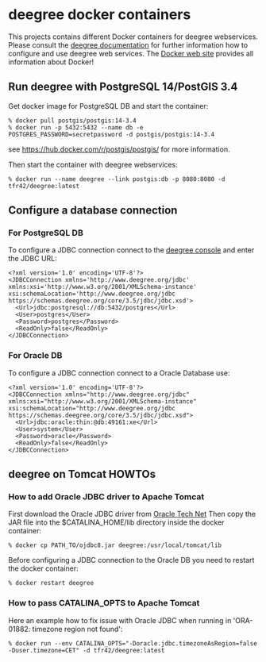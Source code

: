# deegree docker containers

This projects contains different Docker containers for deegree webservices. Please consult the [deegree documentation](http://www.deegree.org/Documentation)
for further information how to configure and use deegree web services. The [Docker web site](https://www.docker.com/)
provides all information about Docker!

## Run deegree with PostgreSQL 14/PostGIS 3.4

Get docker image for PostgreSQL DB and start the container:

    % docker pull postgis/postgis:14-3.4
    % docker run -p 5432:5432 --name db -e POSTGRES_PASSWORD=secretpassword -d postgis/postgis:14-3.4

see https://hub.docker.com/r/postgis/postgis/ for more information.

Then start the container with deegree webservices:

    % docker run --name deegree --link postgis:db -p 8080:8080 -d tfr42/deegree:latest

## Configure a database connection

### For PostgreSQL DB

To configure a JDBC connection connect to the [deegree console](http://localhost:8080/deegree-webservices) and enter the JDBC URL:

```
<?xml version='1.0' encoding='UTF-8'?>
<JDBCConnection xmlns='http://www.deegree.org/jdbc' xmlns:xsi='http://www.w3.org/2001/XMLSchema-instance' xsi:schemaLocation='http://www.deegree.org/jdbc https://schemas.deegree.org/core/3.5/jdbc/jdbc.xsd'>
  <Url>jdbc:postgresql://db:5432/postgres</Url>
  <User>postgres</User>
  <Password>postgres</Password>
  <ReadOnly>false</ReadOnly>
</JDBCConnection>
```

### For Oracle DB

To configure a JDBC connection connect to a Oracle Database use: 

```
<?xml version='1.0' encoding='UTF-8'?>
<JDBCConnection xmlns="http://www.deegree.org/jdbc" xmlns:xsi="http://www.w3.org/2001/XMLSchema-instance" xsi:schemaLocation="http://www.deegree.org/jdbc https://schemas.deegree.org/core/3.5/jdbc/jdbc.xsd">
  <Url>jdbc:oracle:thin:@db:49161:xe</Url>
  <User>system</User>
  <Password>oracle</Password>
  <ReadOnly>false</ReadOnly>
</JDBCConnection>
```

## deegree on Tomcat HOWTOs

### How to add Oracle JDBC driver to Apache Tomcat

First download the Oracle JDBC driver from [Oracle Tech Net](http://www.oracle.com/technetwork/database/features/jdbc/index-091264.html)
Then copy the JAR file into the $CATALINA_HOME/lib directory inside the docker container:

    % docker cp PATH_TO/ojdbc8.jar deegree:/usr/local/tomcat/lib

Before configuring a JDBC connection to the Oracle DB you need to restart the docker container:

    % docker restart deegree
    
### How to pass CATALINA_OPTS to Apache Tomcat

Here an example how to fix issue with Oracle JDBC when running in 'ORA-01882: timezone region not found':
 
    % docker run --env CATALINA_OPTS="-Doracle.jdbc.timezoneAsRegion=false -Duser.timezone=CET" -d tfr42/deegree:latest
